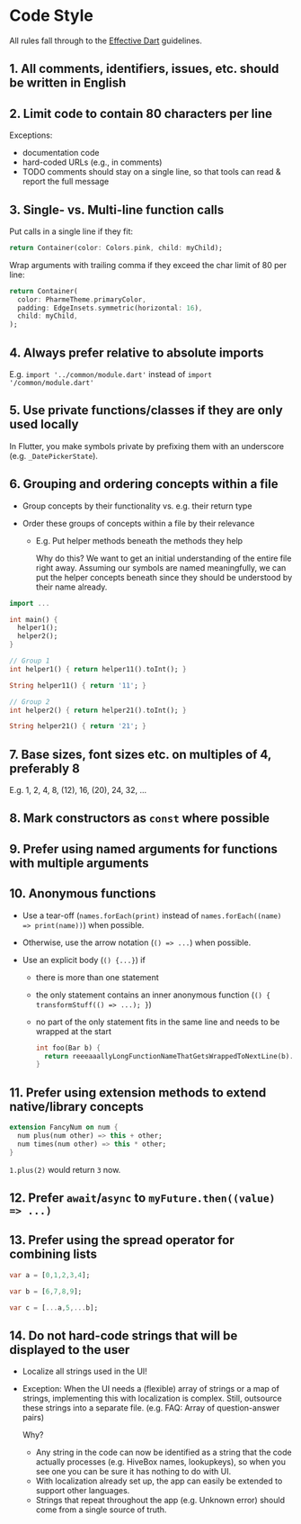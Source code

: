 # Code Style

All rules fall through to the [Effective Dart](https://dart.dev/guides/language/effective-dart)
guidelines.

## 1. All comments, identifiers, issues, etc. should be written in English

## 2. Limit code to contain 80 characters per line

Exceptions:

- documentation code
- hard-coded URLs (e.g., in comments)
- TODO comments should stay on a single line, so that tools can read & report
  the full message

## 3. Single- vs. Multi-line function calls

Put calls in a single line if they fit:

```dart
return Container(color: Colors.pink, child: myChild);
```

Wrap arguments with trailing comma if they exceed the char limit of 80 per line:

```dart
return Container(
  color: PharmeTheme.primaryColor,
  padding: EdgeInsets.symmetric(horizontal: 16),
  child: myChild,
);
```

## 4. Always prefer relative to absolute imports

E.g. `import '../common/module.dart'` instead of `import '/common/module.dart'`

## 5. Use private functions/classes if they are only used locally

In Flutter, you make symbols private by prefixing them with an underscore (e.g. `_DatePickerState`).

## 6. Grouping and ordering concepts within a file

- Group concepts by their functionality vs. e.g. their return type
- Order these groups of concepts within a file by their relevance

  - E.g. Put helper methods beneath the methods they help

    Why do this? We want to get an initial understanding of the entire file right
    away. Assuming our symbols are named meaningfully, we can put the helper
    concepts beneath since they should be understood by their name already.

```dart
import ...

int main() {
  helper1();
  helper2();
}

// Group 1
int helper1() { return helper11().toInt(); }

String helper11() { return '11'; }

// Group 2
int helper2() { return helper21().toInt(); }

String helper21() { return '21'; }
```

## 7. Base sizes, font sizes etc. on multiples of 4, preferably 8

E.g. 1, 2, 4, 8, (12), 16, (20), 24, 32, ...

## 8. Mark constructors as `const` where possible

## 9. Prefer using named arguments for functions with multiple arguments

## 10. Anonymous functions

- Use a tear-off (`names.forEach(print)` instead of
  `names.forEach((name) => print(name))`) when possible.
- Otherwise, use the arrow notation (`() => ...`) when possible.
- Use an explicit body (`() {...}`) if

  - there is more than one statement
  - the only statement contains an inner anonymous function
    (`() { transformStuff(() => ...); }`)
  - no part of the only statement fits in the same line and needs to be wrapped
    at the start

    ```dart
    int foo(Bar b) {
      return reeeaaallyLongFunctionNameThatGetsWrappedToNextLine(b).toInt()
    }
    ```

## 11. Prefer using extension methods to extend native/library concepts

```dart
extension FancyNum on num {
  num plus(num other) => this + other;
  num times(num other) => this * other;
}
```

`1.plus(2)` would return `3` now.

## 12. Prefer `await`/`async` to `myFuture.then((value) => ...)`

## 13. Prefer using the spread operator for combining lists

```dart
var a = [0,1,2,3,4];

var b = [6,7,8,9];

var c = [...a,5,...b];
```

## 14. Do not hard-code strings that will be displayed to the user

- Localize all strings used in the UI!
- Exception: When the UI needs a (flexible) array of strings or a map of strings,
  implementing this with localization is complex. Still, outsource these strings
  into a separate file. (e.g. FAQ: Array of question-answer pairs)

  Why?

  - Any string in the code can now be identified as a string that the code actually
    processes (e.g. HiveBox names, lookupkeys), so when you see one you can be sure
    it has nothing to do with UI.
  - With localization already set up, the app can easily be extended to support
    other languages.
  - Strings that repeat throughout the app (e.g. Unknown error) should come from
    a single source of truth.
